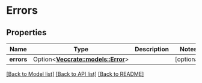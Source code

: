 # Errors

## Properties

Name | Type | Description | Notes
------------ | ------------- | ------------- | -------------
**errors** | Option<[**Vec<crate::models::Error>**](Error.md)> |  | [optional]

[[Back to Model list]](../README.md#documentation-for-models) [[Back to API list]](../README.md#documentation-for-api-endpoints) [[Back to README]](../README.md)


